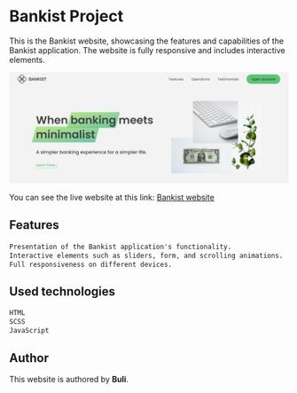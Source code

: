 # **Bankist Project**

This is the Bankist website, showcasing the features and capabilities of the Bankist application. The website is fully responsive and includes interactive elements.

![Bankist App](/img/appbank.png)

You can see the live website at this link: [Bankist website](https://bankist-buli.netlify.app/)

## Features

    Presentation of the Bankist application's functionality.
    Interactive elements such as sliders, form, and scrolling animations.
    Full responsiveness on different devices.

## Used technologies

    HTML
    SCSS
    JavaScript

## Author

This website is authored by **Buli**.
